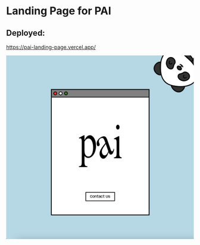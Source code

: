 # Landing Page for PAI

## Deployed:
https://pai-landing-page.vercel.app/

![Landing Page](landing-page.png)
